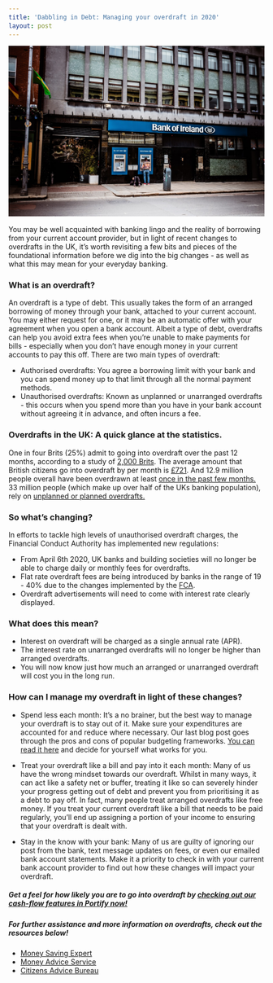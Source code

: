 ```yaml
---
title: 'Dabbling in Debt: Managing your overdraft in 2020'
layout: post
---
```


![image of savings](/assets/bankofi.jpg)

You may be well acquainted with banking lingo and the reality of borrowing from your current account provider, but in light of recent changes to overdrafts in the UK, it’s worth revisiting a few bits and pieces of the foundational information before we dig into the big changes - as well as what this may mean for your everyday banking. 

### What is an overdraft?

An overdraft is a type of debt. This usually takes the form of an arranged borrowing of money through your bank, attached to your current account. You may either request for one, or it may be an automatic offer with your agreement when you open a bank account. Albeit a type of debt, overdrafts can help you avoid extra fees when you’re unable to make payments for bills - especially when you don’t have enough money in your current accounts to pay this off. There are two main types of overdraft:
- Authorised overdrafts: You agree a borrowing limit with your bank and you can spend money up to that limit through all the normal payment methods. 
- Unauthorised overdrafts: Known as unplanned or unarranged overdrafts - this occurs when you spend more than you have in your bank account without agreeing it in advance, and often incurs a fee. 

### Overdrafts in the UK: A quick glance at the statistics.

One in four Brits (25%) admit to going into overdraft over the past 12 months, according to a study of [2,000 Brits](https://www.finder.com/uk/overdraft-fees). 
The average amount that British citizens go into overdraft by per month is [£721](https://www.finder.com/uk/overdraft-fees).
And 12.9 million people overall have been overdrawn at least [once in the past few months.](https://www.choose.co.uk/news/overdrafts-putting-two-million-people-in-permanent-debt.html)
33 million people (which make up over half of the UKs banking population), rely on [unplanned or planned overdrafts.](https://www.forbes.com/sites/heatherfarmbrough/2019/06/13/dont-bank-on-it-u-k-s-overdraft-charge-shake-up-is-good-news-for-customers-not-banks/)

### So what’s changing?
In efforts to tackle high levels of unauthorised overdraft charges, the Financial Conduct Authority has implemented new regulations:
- From April 6th 2020, UK banks and building societies will no longer be able to charge daily or monthly fees for overdrafts.
- Flat rate overdraft fees are being introduced by banks in the range of 19 - 40% due to the changes implemented by the [FCA](https://www.fca.org.uk.).
- Overdraft advertisements will need to come with interest rate clearly displayed. 

### What does this mean?
- Interest on overdraft will be charged as a single annual rate (APR).
- The interest rate on unarranged overdrafts will no longer be higher than arranged overdrafts.
- You will now know just how much an arranged or unarranged overdraft will cost you in the long run.


### How can I manage my overdraft in light of these changes?
- Spend less each month: It’s a no brainer, but the best way to manage your overdraft is to stay out of it. Make sure your expenditures are accounted for and reduce where necessary. Our last blog post goes through the pros and cons of popular budgeting frameworks. [You can read it here](https://blog.portify.co/Budget-Like-a-Boss/) and decide for yourself what works for you.

- Treat your overdraft like a bill and pay into it each month: Many of us have the wrong mindset towards our overdraft. Whilst in many ways, it can act like a safety net or buffer, treating it like so can severely hinder your progress getting out of debt and prevent you from prioritising it as a debt to pay off. In fact, many people treat arranged overdrafts like free money. If you treat your current overdraft like a bill that needs to be paid regularly, you’ll end up assigning a portion of your income to ensuring that your overdraft is dealt with.

- Stay in the know with your bank: Many of us are guilty of ignoring our post from the bank, text message updates on fees, or even our emailed bank account statements. Make it a priority to check in with your current bank account provider to find out how these changes will impact your overdraft.

##### Get a feel for how likely you are to go into overdraft by [checking out our cash-flow features in Portify now!](https://www.portify.co)


##### For further assistance and more information on overdrafts, check out the resources below!

- [Money Saving Expert](https://www.moneysavingexpert.com/reclaim/bank-charges/)
- [Money Advice Service](https://www.moneyadviceservice.org.uk/en)
- [Citizens Advice Bureau](https://www.citizensadvice.org.uk)

